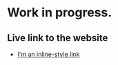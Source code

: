 # Work in progress.

## Live link to the website
* [I'm an inline-style link](https://wesleyluiz21.github.io/PortfolioApp/#/) 
